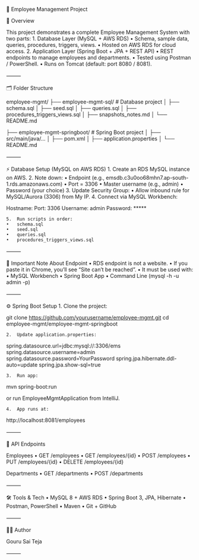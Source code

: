 📌 Employee Management Project

📖 Overview

This project demonstrates a complete Employee Management System with two parts:
	1.	Database Layer (MySQL + AWS RDS)
	•	Schema, sample data, queries, procedures, triggers, views.
	•	Hosted on AWS RDS for cloud access.
	2.	Application Layer (Spring Boot + JPA + REST API)
	•	REST endpoints to manage employees and departments.
	•	Tested using Postman / PowerShell.
	•	Runs on Tomcat (default: port 8080 / 8081).

⸻

🗂 Folder Structure

employee-mgmt/
├── employee-mgmt-sql/         # Database project
│   ├── schema.sql
│   ├── seed.sql
│   ├── queries.sql
│   ├── procedures_triggers_views.sql
│   ├── snapshots_notes.md
│   └── README.md

├── employee-mgmt-springboot/  # Spring Boot project
│   ├── src/main/java/...
│   ├── pom.xml
│   ├── application.properties
│   └── README.md


⸻

⚡ Database Setup (MySQL on AWS RDS)
	1.	Create an RDS MySQL instance on AWS.
	2.	Note down:
	•	Endpoint (e.g., emsdb.c3u0oo68mhn7.ap-south-1.rds.amazonaws.com)
	•	Port = 3306
	•	Master username (e.g., admin)
	•	Password (your choice)
	3.	Update Security Group:
	•	Allow inbound rule for MySQL/Aurora (3306) from My IP.
	4.	Connect via MySQL Workbench:

Hostname: <RDS endpoint>
Port: 3306
Username: admin
Password: *****


	5.	Run scripts in order:
	•	schema.sql
	•	seed.sql
	•	queries.sql
	•	procedures_triggers_views.sql

⸻

🚨 Important Note About Endpoint
	•	RDS endpoint is not a website.
	•	If you paste it in Chrome, you’ll see “Site can’t be reached”.
	•	It must be used with:
	•	MySQL Workbench
	•	Spring Boot App
	•	Command Line (mysql -h <endpoint> -u admin -p)

⸻

⚙ Spring Boot Setup
	1.	Clone the project:

git clone https://github.com/yourusername/employee-mgmt.git
cd employee-mgmt/employee-mgmt-springboot


	2.	Update application.properties:

spring.datasource.url=jdbc:mysql://<RDS-endpoint>:3306/ems
spring.datasource.username=admin
spring.datasource.password=YourPassword
spring.jpa.hibernate.ddl-auto=update
spring.jpa.show-sql=true


	3.	Run app:

mvn spring-boot:run

or run EmployeeMgmtApplication from IntelliJ.

	4.	App runs at:

http://localhost:8081/employees



⸻

📡 API Endpoints

Employees
	•	GET /employees
	•	GET /employees/{id}
	•	POST /employees
	•	PUT /employees/{id}
	•	DELETE /employees/{id}

Departments
	•	GET /departments
	•	POST /departments

⸻

🛠 Tools & Tech
	•	MySQL 8 + AWS RDS
	•	Spring Boot 3, JPA, Hibernate
	•	Postman, PowerShell
	•	Maven
	•	Git + GitHub

⸻

👨‍💻 Author

Gouru Sai Teja

⸻

